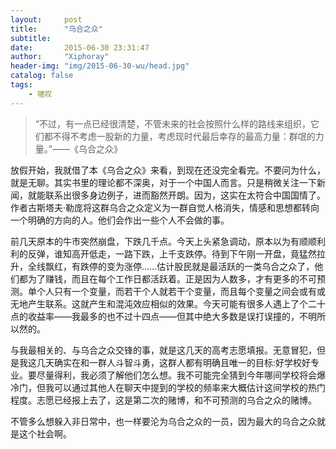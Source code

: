 ```yaml
---
layout:     post
title:      "乌合之众"
subtitle:   
date:       2015-06-30 23:31:47
author:     "Xiphoray"
header-img: "img/2015-06-30-wu/head.jpg"
catalog: false
tags:     
    - 嗟叹
---
```



>“不过，有一点已经很清楚，不管未来的社会按照什么样的路线来组织，它们都不得不考虑一股新的力量，考虑现时代最后幸存的最高力量：群氓的力量。”——《乌合之众》

放假开始，我就借了本《乌合之众》来看，到现在还没完全看完。不要问为什么，就是无聊。其实书里的理论都不深奥，对于一个中国人而言。只是稍微关注一下新闻，就能联系出很多身边例子，进而豁然开朗。因为，这实在太符合中国国情了。作者古斯塔夫·勒庞将这群乌合之众定义为一群自觉人格消失，情感和思想都转向一个明确的方向的人。他们会作出一些个人不会做的事。

前几天原本的牛市突然崩盘，下跌几千点。今天上头紧急调动，原本以为有顺顺利利的反弹，谁知高开低走，一路下跌，上千支跌停。待到下午刚一开盘，竟猛然拉升，全线飘红，有跌停的变为涨停……估计股民就是最活跃的一类乌合之众了，他们都为了赚钱，而且在每个工作日都活跃着。正是因为人数多，才有更多的不可预测。单个人只有一个变量，而若干个人就若干个变量，而且每个变量之间会或有或无地产生联系。这就产生和混沌效应相似的效果。今天可能有很多人遇上了个二十点的收益率——我最多的也不过十四点——但其中绝大多数是误打误撞的，不明所以然的。

与我最相关的、与乌合之众交锋的事，就是这几天的高考志愿填报。无意冒犯，但是我这几天确实在和一群人斗智斗勇，这群人都有明确且唯一的目标:好学校好专业。要尽量得利，我必须了解他们怎么想。我不可能完全猜到今年哪间学校将会爆冷门，但我可以通过其他人在聊天中提到的学校的频率来大概估计这间学校的热门程度。志愿已经报上去了，这是第二次的赌博，和不可预测的乌合之众的赌博。

不管多么想躲入非日常中，也一样要沦为乌合之众的一员，因为最大的乌合之众就是这个社会啊。


